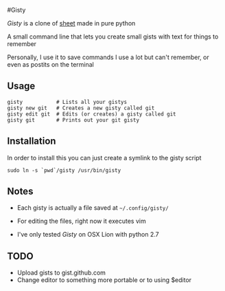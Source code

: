 #Gisty

*Gisty* is a clone of [sheet](https://github.com/oscardelben/sheet) made in pure python

A small command line that lets you create small gists with text for things to remember

Personally, I use it to save commands I use a lot but can't remember, or even as postits on the terminal

## Usage

```
gisty			# Lists all your gistys
gisty new git	# Creates a new gisty called git
gisty edit git	# Edits (or creates) a gisty called git
gisty git		# Prints out your git gisty
```
## Installation
In order to install this you can just create a symlink to the gisty script

```sudo ln -s `pwd`/gisty /usr/bin/gisty```

## Notes
- Each gisty is actually a file saved at `~/.config/gisty/`

- For editing the files, right now it executes vim

- I've only tested *Gisty* on OSX Lion with python 2.7

## TODO
- Upload gists to gist.github.com
- Change editor to something more portable or to using $editor
